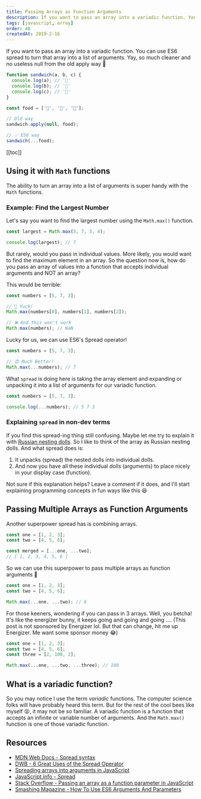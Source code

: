 ```yaml
---
title: Passing Arrays as Function Arguments
description: If you want to pass an array into a variadic function. You can use ES6 spread to turn that array into a list of arguments.
tags: [javascript, array]
order: 48
createdAt: 2019-2-16
---
```


If you want to pass an array into a variadic function. You can use ES6 spread to turn that array into a list of arguments. Yay, so much cleaner and no useless null from the old apply way 👏

```javascript
function sandwich(a, b, c) {
  console.log(a); // '🍞'
  console.log(b); // '🥬'
  console.log(c); // '🥓'
}

const food = ['🍞', '🥬', '🥓'];

// Old way
sandwich.apply(null, food);

// ✅ ES6 way
sandwich(...food);
```

[[toc]]

## Using it with `Math` functions

The ability to turn an array into a list of arguments is super handy with the `Math` functions.

### Example: Find the Largest Number

Let's say you want to find the largest number using the `Math.max()` function.

```javascript
const largest = Math.max(5, 7, 3, 4);

console.log(largest); // 7
```

But rarely, would you pass in individual values. More likely, you would want to find the maximum element in an array. So the question now is, how do you pass an array of values into a function that accepts individual arguments and NOT an array?

This would be terrible:

```javascript
const numbers = [5, 7, 3];

// 🤮 Yuck!
Math.max(numbers[0], numbers[1], numbers[2]);

// ❌ And this won't work
Math.max(numbers); // NaN
```

Lucky for us, we can use ES6's Spread operator!

```javascript
const numbers = [5, 7, 3];

// 😍 Much Better!
Math.max(...numbers); // 7
```

What `spread` is doing here is taking the array element and expanding or unpacking it into a list of arguments for our variadic function.

```javascript
const numbers = [5, 7, 3];

console.log(...numbers); // 5 7 3
```

### Explaining `spread` in non-dev terms

If you find this spread-ing thing still confusing. Maybe let me try to explain it with [Russian nesting dolls](https://en.wikipedia.org/wiki/Matryoshka_doll). So I like to think of the array as Russian nesting dolls. And what spread does is:

1. It unpacks (spread) the nested dolls into individual dolls.
2. And now you have all these individual dolls (arguments) to place nicely in your display case (function).

Not sure if this explanation helps? Leave a comment if it does, and I'll start explaining programming concepts in fun ways like this 😆

## Passing Multiple Arrays as Function Arguments

Another superpower spread has is combining arrays.

```javascript
const one = [1, 2, 3];
const two = [4, 5, 6];

const merged = [...one, ...two];
// [ 1, 2, 3, 4, 5, 6 ]
```

So we can use this superpower to pass multiple arrays as function arguments 💪

```javascript
const one = [1, 2, 3];
const two = [4, 5, 6];

Math.max(...one, ...two); // 6
```

For those keeners, wondering if you can pass in 3 arrays. Well, you betcha! It's like the energizer bunny, it keeps going and going and going .... (This post is not sponsored by Energizer lol. But that can change, hit me up Energizer. Me want some sponsor money 😂)

```javascript
const one = [1, 2, 3];
const two = [4, 5, 6];
const three = [2, 100, 2];

Math.max(...one, ...two, ...three); // 100
```

## What is a variadic function?

So you may notice I use the term _variadic_ functions. The computer science folks will have probably heard this term. But for the rest of the cool bees like myself 😝, it may not be so familiar. A variadic function is a function that accepts an infinite or variable number of arguments. And the `Math.max()` function is one of those variadic function.

## Resources

- [MDN Web Docs - Spread syntax](https://developer.mozilla.org/en-US/docs/Web/JavaScript/Reference/Operators/Spread_syntax)
- [DWB - 6 Great Uses of the Spread Operator](https://davidwalsh.name/spread-operator)
- [Spreading arrays into arguments in JavaScript](http://2ality.com/2011/08/spreading.html)
- [JavaScript.info - Spread](https://javascript.info/rest-parameters-spread-operator)
- [Stack Overflow - Passing an array as a function parameter in JavaScript](https://stackoverflow.com/questions/2856059/passing-an-array-as-a-function-parameter-in-javascript)
- [Smashing Magazine - How To Use ES6 Arguments And Parameters](https://www.smashingmagazine.com/2016/07/how-to-use-arguments-and-parameters-in-ecmascript-6/)
